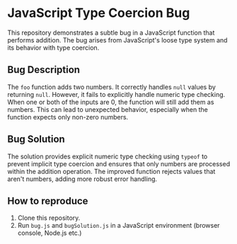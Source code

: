 # JavaScript Type Coercion Bug

This repository demonstrates a subtle bug in a JavaScript function that performs addition. The bug arises from JavaScript's loose type system and its behavior with type coercion. 

## Bug Description

The `foo` function adds two numbers. It correctly handles `null` values by returning `null`. However, it fails to explicitly handle numeric type checking.  When one or both of the inputs are 0, the function will still add them as numbers. This can lead to unexpected behavior, especially when the function expects only non-zero numbers.

## Bug Solution

The solution provides explicit numeric type checking using `typeof` to prevent implicit type coercion and ensures that only numbers are processed within the addition operation.  The improved function rejects values that aren't numbers, adding more robust error handling.

## How to reproduce

1. Clone this repository.
2. Run `bug.js` and `bugSolution.js` in a JavaScript environment (browser console, Node.js etc.)